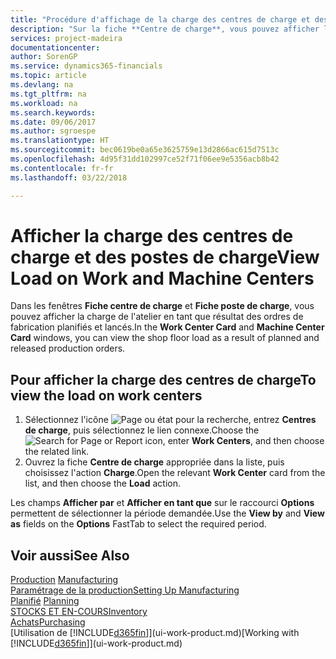 ```yaml
---
title: "Procédure d'affichage de la charge des centres de charge et des postes de charge | Microsoft Docs"
description: "Sur la fiche **Centre de charge**, vous pouvez afficher la charge des centres de charge en tant que résultat des ordres de fabrication lancés."
services: project-madeira
documentationcenter: 
author: SorenGP
ms.service: dynamics365-financials
ms.topic: article
ms.devlang: na
ms.tgt_pltfrm: na
ms.workload: na
ms.search.keywords: 
ms.date: 09/06/2017
ms.author: sgroespe
ms.translationtype: HT
ms.sourcegitcommit: bec0619be0a65e3625759e13d2866ac615d7513c
ms.openlocfilehash: 4d95f31dd102997ce52f71f06ee9e5356acb8b42
ms.contentlocale: fr-fr
ms.lasthandoff: 03/22/2018

---
```

# <a name="view-load-on-work-and-machine-centers"></a><span data-ttu-id="0ef5c-103">Afficher la charge des centres de charge et des postes de charge</span><span class="sxs-lookup"><span data-stu-id="0ef5c-103">View Load on Work and Machine Centers</span></span>
<span data-ttu-id="0ef5c-104">Dans les fenêtres **Fiche centre de charge** et **Fiche poste de charge**, vous pouvez afficher la charge de l'atelier en tant que résultat des ordres de fabrication planifiés et lancés.</span><span class="sxs-lookup"><span data-stu-id="0ef5c-104">In the **Work Center Card** and **Machine Center Card** windows, you can view the shop floor load as a result of planned and released production orders.</span></span>    

## <a name="to-view-the-load-on-work-centers"></a><span data-ttu-id="0ef5c-105">Pour afficher la charge des centres de charge</span><span class="sxs-lookup"><span data-stu-id="0ef5c-105">To view the load on work centers</span></span>  
1.  <span data-ttu-id="0ef5c-106">Sélectionnez l'icône ![Page ou état pour la recherche](media/ui-search/search_small.png "Page ou état pour la recherche"), entrez **Centres de charge**, puis sélectionnez le lien connexe.</span><span class="sxs-lookup"><span data-stu-id="0ef5c-106">Choose the ![Search for Page or Report](media/ui-search/search_small.png "Search for Page or Report icon") icon, enter **Work Centers**, and then choose the related link.</span></span>  
2.  <span data-ttu-id="0ef5c-107">Ouvrez la fiche **Centre de charge** appropriée dans la liste, puis choisissez l'action **Charge**.</span><span class="sxs-lookup"><span data-stu-id="0ef5c-107">Open the relevant **Work Center** card from the list, and then choose the **Load** action.</span></span>  

<span data-ttu-id="0ef5c-108">Les champs **Afficher par** et **Afficher en tant que** sur le raccourci **Options** permettent de sélectionner la période demandée.</span><span class="sxs-lookup"><span data-stu-id="0ef5c-108">Use the **View by** and **View as** fields on the **Options** FastTab to select the required period.</span></span>  

## <a name="see-also"></a><span data-ttu-id="0ef5c-109">Voir aussi</span><span class="sxs-lookup"><span data-stu-id="0ef5c-109">See Also</span></span>  
<span data-ttu-id="0ef5c-110">[Production](production-manage-manufacturing.md)  </span><span class="sxs-lookup"><span data-stu-id="0ef5c-110">[Manufacturing](production-manage-manufacturing.md)  </span></span>  
[<span data-ttu-id="0ef5c-111">Paramétrage de la production</span><span class="sxs-lookup"><span data-stu-id="0ef5c-111">Setting Up Manufacturing</span></span>](production-configure-production-processes.md)  
<span data-ttu-id="0ef5c-112">[Planifié](production-planning.md)    </span><span class="sxs-lookup"><span data-stu-id="0ef5c-112">[Planning](production-planning.md)    </span></span>  
[<span data-ttu-id="0ef5c-113">STOCKS ET EN-COURS</span><span class="sxs-lookup"><span data-stu-id="0ef5c-113">Inventory</span></span>](inventory-manage-inventory.md)  
[<span data-ttu-id="0ef5c-114">Achats</span><span class="sxs-lookup"><span data-stu-id="0ef5c-114">Purchasing</span></span>](purchasing-manage-purchasing.md)  
<span data-ttu-id="0ef5c-115">[Utilisation de [!INCLUDE[d365fin](includes/d365fin_md.md)]](ui-work-product.md)</span><span class="sxs-lookup"><span data-stu-id="0ef5c-115">[Working with [!INCLUDE[d365fin](includes/d365fin_md.md)]](ui-work-product.md)</span></span>

